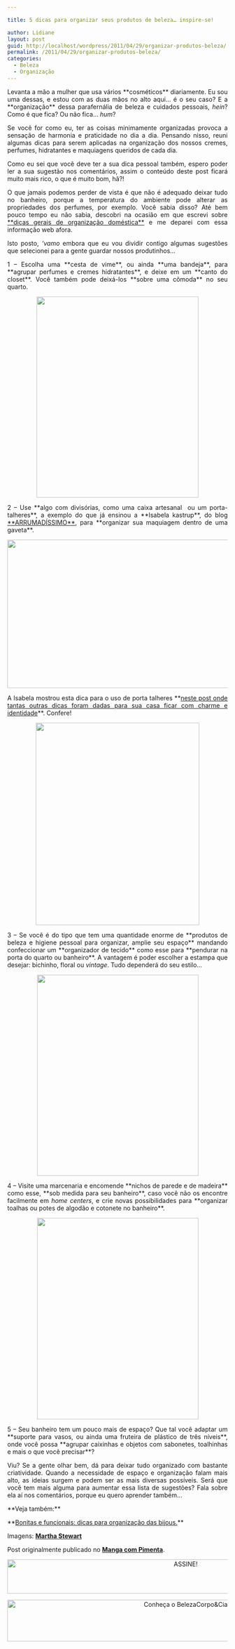 ```yaml
---

title: 5 dicas para organizar seus produtos de beleza… inspire-se!

author: Lidiane
layout: post
guid: http://localhost/wordpress/2011/04/29/organizar-produtos-beleza/
permalink: /2011/04/29/organizar-produtos-beleza/
categories:
  - Beleza
  - Organização
---
```

<p style="text-align: justify;">
  Levanta a mão a mulher que usa vários **cosméticos** diariamente. Eu sou uma dessas, e estou com as duas mãos no alto aqui… é o seu caso? E a **organização** dessa parafernália de beleza e cuidados pessoais, <em>hein</em>? Como é que fica? Ou não fica… <em>hum</em>?
</p>

<p style="text-align: justify;">
  Se você for como eu, ter as coisas minimamente organizadas provoca a sensação de harmonia e praticidade no dia a dia. Pensando nisso, reuni algumas dicas para serem aplicadas na organização dos nossos cremes, perfumes, hidratantes e maquiagens queridos de cada dia.
</p>

<!--more-->

<p style="text-align: justify;">
  Como eu sei que você deve ter a sua dica pessoal também, espero poder ler a sua sugestão nos comentários, assim o conteúdo deste post ficará muito mais rico, o que é muito bom, hã?!
</p>

<p style="text-align: justify;">
  O que jamais podemos perder de vista é que não é adequado deixar tudo no banheiro, porque a temperatura do ambiente pode alterar as propriedades dos perfumes, por exemplo. Você sabia disso? Até bem pouco tempo eu não sabia, descobri na ocasião em que escrevi sobre <a href="http://www.trololodemulher.com.br/2009/01/25/e-eu-me-organizando/">**dicas gerais de organização doméstica**</a> e me deparei com essa informação web afora.
</p>

<p style="text-align: justify;">
  Isto posto, <em>‘vamo</em> embora que eu vou dividir contigo algumas sugestões que selecionei para a gente guardar nossos produtinhos…
</p>

<p style="text-align: justify;">
  1 – Escolha uma **cesta de vime**, ou ainda **uma bandeja**, para **agrupar perfumes e cremes hidratantes**, e deixe em um **canto do closet**. Você também pode deixá-los **sobre uma cômoda** no seu quarto.
</p>

<p align="center">
  <a href="http://www.trololodemulher.com.br/blog/wp-content/uploads/2011/04/organizacao-banheiro1.jpg"><img class="alignnone size-full wp-image-6300" title="organização banheiro[1]" src="http://www.trololodemulher.com.br/blog/wp-content/uploads/2011/04/organizacao-banheiro1.jpg" alt="" width="370" height="458" /></a>
</p>

<p style="text-align: justify;">
  2 – Use **algo com divisórias, como uma caixa artesanal  ou um porta-talheres**, a exemplo do que já ensinou a **Isabela kastrup**, do blog <a href="http://www.arrumadissimoecia.blogspot.com/">**ARRUMADÍSSIMO**</a>, para **organizar sua maquiagem dentro de uma gaveta**.
</p>

<p align="center">
  <a href="http://www.trololodemulher.com.br/blog/wp-content/uploads/2011/04/organizacao-maquiagem.jpg"><img class="alignnone size-full wp-image-6304" title="organização maquiagem" src="http://www.trololodemulher.com.br/blog/wp-content/uploads/2011/04/organizacao-maquiagem.jpg" alt="" width="600" height="338" /></a>
</p>

<p style="text-align: justify;">
  A Isabela mostrou esta dica para o uso de porta talheres **<a href="http://arrumadissimoecia.blogspot.com/2010/10/praticando.html" target="_blank">neste post onde tantas outras dicas foram dadas para sua casa ficar com charme e identidade</a>**. Confere!
</p>

<p align="center">
  <a href="http://www.trololodemulher.com.br/blog/wp-content/uploads/2011/04/organizacao-banheiro2.jpg"><img class="alignnone size-full wp-image-6301" title="organização banheiro[2]" src="http://www.trololodemulher.com.br/blog/wp-content/uploads/2011/04/organizacao-banheiro2.jpg" alt="" width="374" height="461" /></a>
</p>

<p style="text-align: justify;">
  3 – Se você é do tipo que tem uma quantidade enorme de **produtos de beleza e higiene pessoal para organizar, amplie seu espaço** mandando confeccionar um **organizador de tecido** como esse para **pendurar na porta do quarto ou banheiro**. A vantagem é poder escolher a estampa que desejar: bichinho, floral ou <em>vintage</em>. Tudo dependerá do seu estilo…
</p>

<p align="center">
  <a href="http://www.trololodemulher.com.br/blog/wp-content/uploads/2011/04/organizacao-banheiro3.jpg"><img class="alignnone size-full wp-image-6302" title="organização banheiro[3]" src="http://www.trololodemulher.com.br/blog/wp-content/uploads/2011/04/organizacao-banheiro3.jpg" alt="" width="369" height="458" /></a>
</p>

<p style="text-align: justify;">
  4 – Visite uma marcenaria e encomende **nichos de parede e de madeira** como esse, **sob medida para seu banheiro**, caso você não os encontre facilmente em <em>home centers</em>, e crie novas possibilidades para **organizar toalhas ou potes de algodão e cotonete no banheiro**.
</p>

<p align="center">
  <a href="http://www.trololodemulher.com.br/blog/wp-content/uploads/2011/04/organizacao-banheiro4.jpg"><img class="alignnone size-full wp-image-6303" title="organização banheiro[4]" src="http://www.trololodemulher.com.br/blog/wp-content/uploads/2011/04/organizacao-banheiro4.jpg" alt="" width="369" height="459" /></a>
</p>

<p style="text-align: justify;">
  5 – Seu banheiro tem um pouco mais de espaço? Que tal você adaptar um **suporte para vasos, ou ainda uma fruteira de plástico de três níveis**, onde você possa **agrupar caixinhas e objetos com sabonetes, toalhinhas e mais o que você precisar**?
</p>

<p style="text-align: justify;">
  Viu? Se a gente olhar bem, dá para deixar tudo organizado com bastante criatividade. Quando a necessidade de espaço e organização falam mais alto, as ideias surgem e podem ser as mais diversas possíveis. Será que você tem mais alguma para aumentar essa lista de sugestões? Fala sobre ela aí nos comentários, porque eu quero aprender também…
</p>

<p style="text-align: justify;">
  **Veja também:**
</p>

<p style="text-align: justify;">
  **<a href="http://www.trololodemulher.com.br/2014/09/15/dicas-organizacao-bijus/" target="_blank">Bonitas e funcionais: dicas para organização das bijous.</a>**
</p>

Imagens: [**Martha Stewart**](http://www.marthastewart.com/)

Post originalmente publicado no **<a href="http://mangacompimenta.com/2011/01/27/pitacos-de-uma-bicha-femea/" target="_blank">Manga com Pimenta</a>**.

<p align="center">
  <a href="http://feedburner.google.com/fb/a/mailverify?uri=blogBichaFemea&loc=en_US" target="_blank"><img class="alignnone size-full wp-image-10439" src="http://www.trololodemulher.com.br/blog/wp-content/uploads/2014/09/ASSINE.png" alt="ASSINE!" width="800" height="78" /></a>
</p>

<p align="center">
  <a href="http://www.belezacorpoecia.com/" target="_blank"><img class="alignnone size-full wp-image-10609" src="http://www.trololodemulher.com.br/blog/wp-content/uploads/2014/11/Conheça-o-BelezaCorpoCia.png" alt="Conheça o BelezaCorpo&Cia" width="800" height="95" /></a>
</p>

<p style="text-align: center;">
